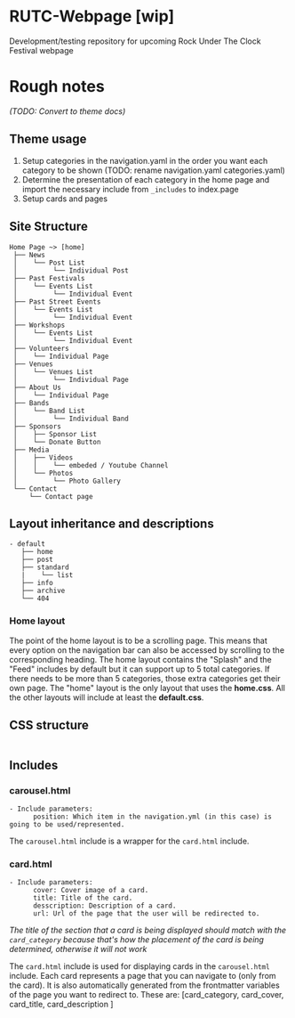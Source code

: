 # RUTC-Webpage [wip]
Development/testing repository for upcoming Rock Under The Clock Festival webpage

# Rough notes
*(TODO: Convert to theme docs)*

## Theme usage
1. Setup categories in the navigation.yaml in the order you want each category to be shown (TODO: rename navigation.yaml categories.yaml)
2. Determine the presentation of each category in the home page and import the necessary include from `_includes` to index.page
3. Setup cards and pages

## Site Structure
```
Home Page ~> [home]
 ├── News
 │    └── Post List
 │         └── Individual Post
 ├── Past Festivals
 │    └── Events List
 │         └── Individual Event
 ├── Past Street Events
 │    └── Events List
 │         └── Individual Event
 ├── Workshops
 │    └── Events List
 │         └── Individual Event
 ├── Volunteers
 │    └── Individual Page
 ├── Venues
 │    └── Venues List
 │         └── Individual Page
 ├── About Us
 │    └── Individual Page
 ├── Bands
 │    └── Band List
 │         └── Individual Band
 ├── Sponsors
 │    ├── Sponsor List
 │    └── Donate Button
 ├── Media
 │    ├── Videos
 │    │    └── embeded / Youtube Channel
 │    └── Photos
 │         └── Photo Gallery
 └── Contact
     └── Contact page
```

## Layout inheritance and descriptions
```
- default
   ├── home
   ├── post
   ├── standard
   |    └── list
   ├── info
   ├── archive
   └── 404
```

### Home layout
The point of the home layout is to be a scrolling page. This means that every option on the navigation bar can also be accessed by scrolling to the corresponding heading. The home layout contains the "Splash" and the "Feed" includes by default but it can support up to 5 total categories. If there needs to be more than 5 categories, those extra categories get their own page. The "home" layout is the only layout that uses the **home.css**. All the other layouts will include at least the **default.css**.


## CSS structure
```
```

## Includes
### carousel.html
```
- Include parameters:
      position: Which item in the navigation.yml (in this case) is going to be used/represented.
```
The `carousel.html` include is a wrapper for the `card.html` include.

### card.html

```
- Include parameters:
      cover: Cover image of a card.
      title: Title of the card.
      desscription: Description of a card.
      url: Url of the page that the user will be redirected to.
```

*The title of the section that a card is being displayed should match with the `card_category` because that's
how the placement of the card is being determined, otherwise it will not work*

The `card.html` include is used for displaying cards in the `carousel.html` include. Each card represents a page that you can navigate to (only from the card). It is also automatically generated from the frontmatter variables of the page you want to redirect to. These are: [card_category, card_cover, card_title, card_description ]
